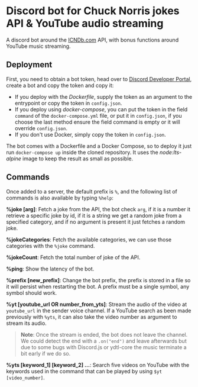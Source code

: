 # Discord bot for Chuck Norris jokes API & YouTube audio streaming

A discord bot around the [ICNDb.com](http://www.icndb.com/) API, with bonus functions around YouTube music streaming.

## Deployment

First, you need to obtain a bot token, head over to [Discord Developer Portal](https://discord.com/developers), create a bot and copy the token and copy it:
- If you deploy with the _Dockerfile_, supply the token as an argument to the entrypoint or copy the token in `config.json`.
- If you deploy using _docker-compose_, you can put the token in the field `command` of the `docker-compose.yml` file, or put it in `config.json`, if you choose the last method ensure the field command is empty or it will override `config.json`.
- If you don't use Docker, simply copy the token in `config.json`.

The bot comes with a Dockerfile and a Docker Compose, so to deploy it just run `docker-compose up` inside the cloned repository. It uses the _node:lts-alpine_ image to keep the result as small as possible.


## Commands

Once added to a server, the default prefix is `%`, and the following list of commands is also available by typing `%help`:

**%joke [arg]**: Fetch a joke from the API, the bot check `arg`, if it is a number it retrieve a specific joke by id, if it is a string we get a random joke from a specified category, and if no argument is present it just fetches a random joke.

**%jokeCategories**: Fetch the available categories, we can use those categories with the `%joke` command.

**%jokeCount**: Fetch the total number of joke of the API.

**%ping**: Show the latency of the bot.

**%prefix [new_prefix]**: Change the bot prefix, the prefix is stored in a file so it will persist when restarting the bot. A prefix must be a single symbol, any symbol should work.

**%yt [youtube_url OR number_from_yts]**: Stream the audio of the video at `youtube_url` in the sender voice channel. If a YouTube search as been made previously with `%yts`, it can also take the video number as argument to stream its audio.

> **Note**: Once the stream is ended, the bot does not leave the channel. We could detect the end with a `.on("end")` and leave afterwards but due to some bugs with Discord.js or ydtl-core the music terminate a bit early if we do so.

**%yts [keyword_1] [keyword_2] ...**: Search five videos on YouTube with the keywords used in the command that can be played by using `$yt [video_number]`.
